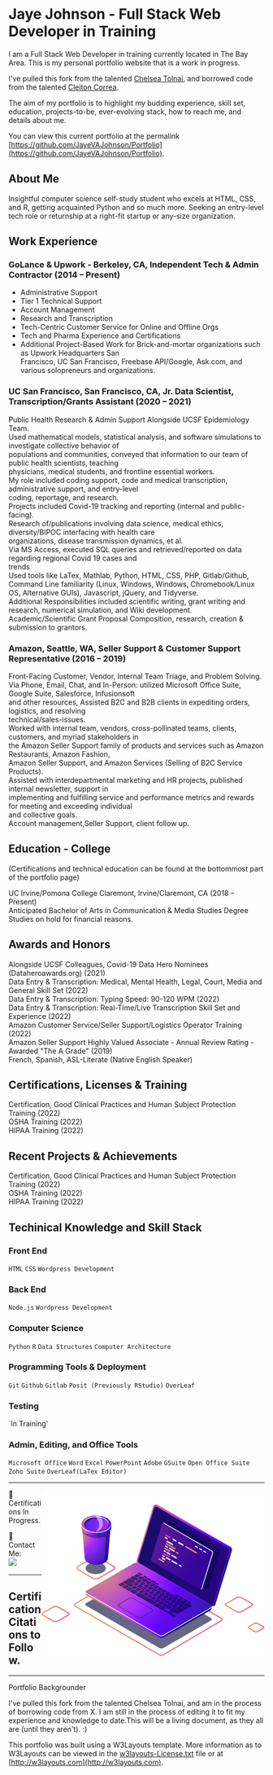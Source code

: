 # Jaye Johnson - Full Stack Web Developer in Training

I am a Full Stack Web Developer in training currently located in The Bay Area. This is my personal portfolio website that is a work in progress.

I've pulled this fork from the talented [Chelsea Tolnai](https://github.com/ChelseaTolnai/Portfolio), and borrowed code from the talented [Cleiton Correa](https://github.com/CleitonCorrea/my-certifications).

The aim of my portfolio is to highlight my budding experience, skill set, education, projects-to-be, ever-evolving stack, how to reach me, and details about me.

You can view this current portfolio at the permalink [https://github.com/JayeVAJohnson/Portfolio](https://github.com/JayeVAJohnson/Portfolio).

## About Me

Insightful computer science self-study student who excels at HTML, CSS, and R, getting acquainted Python and so much more. Seeking an entry-level tech role or returnship at a right-fit startup or any-size organization. 

</p>

## Work Experience

### GoLance & Upwork - Berkeley, CA, Independent Tech & Admin Contractor (2014 – Present)

- Administrative Support</br>
- Tier 1 Technical Support</br>
- Account Management</br>
- Research and Transcription</br>
- Tech-Centric Customer Service for Online and Offline Orgs</br>
- Tech and Pharma Experience and Certifications</br>
- Additional Project-Based Work for Brick-and-mortar organizations such as Upwork Headquarters San</br>
  Francisco, UC San Francisco, Freebase API/Google, Ask.com, and various solopreneurs and organizations.</br>

### UC San Francisco, San Francisco, CA, Jr. Data Scientist, Transcription/Grants Assistant (2020 – 2021)

Public Health Research & Admin Support Alongside UCSF Epidemiology Team.</br>
Used mathematical models, statistical analysis, and software simulations to investigate collective behavior of</br>
populations and communities, conveyed that information to our team of public health scientists, teaching</br>
physicians, medical students, and frontline essential workers.</br>
My role included coding support, code and medical transcription, administrative support, and entry-level</br>
coding, reportage, and research.</br>
Projects included Covid-19 tracking and reporting (internal and public-facing).</br>
Research of/publications involving data science, medical ethics, diversity/BIPOC interfacing with health care</br>
organizations, disease transmission dynamics, et al.</br>
Via MS Access, executed SQL queries and retrieved/reported on data regarding regional Covid 19 cases and</br>
trends</br>
Used tools like LaTex, Mathlab, Python, HTML, CSS, PHP, Gitlab/Github, Command Line familiarity (Linux,
Windows, Windows, Chromebook/Linux OS, Alternative GUIs), Javascript, jQuery, and Tidyverse.</br>
Additional Responsibilities included scientific writing, grant writing and research, numerical simulation, and
Wiki development.</br>
Academic/Scientific Grant Proposal Composition, research, creation & submission to grantors.</br>


### Amazon, Seattle, WA, Seller Support & Customer Support Representative (2016 – 2019)

Front-Facing Customer, Vendor, Internal Team Triage, and Problem Solving.</br>
Via Phone, Email, Chat, and In-Person: utilized Microsoft Office Suite, Google Suite, Salesforce, Infusionsoft</br>
and other resources, Assisted B2C and B2B clients in expediting orders, logistics, and resolving</br>
technical/sales-issues.</br>
Worked with internal team, vendors, cross-pollinated teams, clients, customers, and myriad stakeholders in</br>
the Amazon Seller Support family of products and services such as Amazon Restaurants, Amazon Fashion,</br>
Amazon Seller Support, and Amazon Services (Selling of B2C Service Products).</br>
Assisted with interdepartmental marketing and HR projects, published internal newsletter, support in</br>
implementing and fulfilling service and performance metrics and rewards for meeting and exceeding individual</br>
and collective goals.</br>
Account management,Seller Support, client follow up.</br>


## Education - College
   (Certifications and technical education can be found at the bottommost part of the portfolio page)
   
UC Irvine/Pomona College Claremont, Irvine/Claremont, CA (2018 – Present)</br>
Anticipated Bachelor of Arts in Communication & Media Studies Degree </br>
Studies on hold for financial reasons.</br>

## Awards and Honors
Alongside UCSF Colleagues, Covid-19 Data Hero Nominees (Dataheroawards.org) (2021)</br>
Data Entry & Transcription: Medical, Mental Health, Legal, Court, Media and General Skill Set (2022)</br>
Data Entry & Transcription: Typing Speed: 90-120 WPM (2022)</br>
Data Entry & Transcription: Real-Time/Live Transcription Skill Set and Experience (2022)</br>
Amazon Customer Service/Seller Support/Logistics Operator Training (2022)</br>
Amazon Seller Support Highly Valued Associate - Annual Review Rating - Awarded "The A Grade" (2019)</br>
French, Spanish, ASL-Literate (Native English Speaker)</br>

## Certifications, Licenses & Training
Certification, Good Clinical Practices and Human Subject Protection Training (2022)</br>
OSHA Training (2022)</br>
HIPAA Training (2022)</br>


## Recent Projects & Achievements 
Certification, Good Clinical Practices and Human Subject Protection Training (2022)</br>
OSHA Training (2022)</br>
HIPAA Training (2022)</br>
 

## Techinical Knowledge and Skill Stack

### Front End

`HTML` `CSS` `Wordpress Development`

### Back End

`Node.js` `Wordpress Development`

### Computer Science

`Python` `R` `Data Structures` `Computer Architecture`

### Programming Tools & Deployment

`Git` `Github` `Gitlab` `Posit (Previously RStudio)` `OverLeaf` 

### Testing

`In Training'

### Admin, Editing, and Office Tools

`Microsoft Office` `Word` `Excel` `PowerPoint` `Adobe` `GSuite` `Open Office Suite` `Zoho Suite` `OverLeaf(LaTex Editor)` 


----------------------

<img src="https://github.com/JayeVAJohnson/Portfolio/blob/master/images/computer-illustration.png" align="right" alt="Computador iuriCode">

<p align="left">
 🦄  Certifications In Progress.
 
</p>
 
 🤝 Contact Me:
 </br>
  <a href="https://www.linkedin.com/in/jayevajohnson" alt="Linkedin" target="_blank" >
  <img src="https://img.shields.io/badge/-Linkedin-0e76a8?style=flat-square&logo=Linkedin&logoColor=white&link=https://www.linkedin.com/in/jayevajohnson/" /></a>
 
</p>  
 
----------------------

## Certification Citations to Follow. 

----------------------
Portfolio Backgrounder

I've pulled this fork from the talented Chelsea Tolnai, and am in the process of borrowing code from X.  I am still in the process of editing it to fit my experience and knowledge to date.This will be a living document, as they all are (until they aren't). :)

This portfolio was built using a W3Layouts template. More information as to W3Layouts can be viewed in the [w3layouts-License.txt](w3layouts-License.txt) file or at [http://w3layouts.com](http://w3layouts.com).
